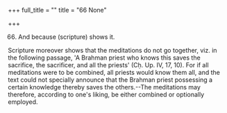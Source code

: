 +++
full_title = ""
title = "66 None"

+++


66. And because (scripture) shows it.

Scripture moreover shows that the meditations do not go together, viz. in the following passage, 'A Brahman priest who knows this saves the sacrifice, the sacrificer, and all the priests' (Cḥ. Up. IV, 17, 10). For if all meditations were to be combined, all priests would know them all, and the text could not specially announce that the Brahman priest possessing a certain knowledge thereby saves the others.--The meditations may therefore, according to one's liking, be either combined or optionally employed.

